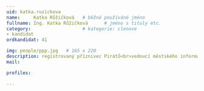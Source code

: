 ```yaml
---
uid: katka.ruzickova
name:     Katka Růžičková  	# běžně používáné jméno
fullname: Ing. Katka Růžičková  	# jméno s tituly etc.
category:                   # kategorie: clenove
- kandidat
ordkandidat: 41

img: people/ppp.jpg   # 165 x 220
description: registrovaný příznivec Pirátů<br>vedoucí městského informačního centra Kunovice<br>Zlín # kratký popis, max 160 znaků
mail:

profiles:
  
---
```

